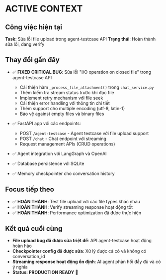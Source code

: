 # ACTIVE CONTEXT

## Công việc hiện tại
**Task**: Sửa lỗi file upload trong agent-testcase API
**Trạng thái**: Hoàn thành sửa lỗi, đang verify

## Thay đổi gần đây
- ✅ **FIXED CRITICAL BUG**: Sửa lỗi "I/O operation on closed file" trong agent-testcase API
  - Cải thiện hàm `_process_file_attachment()` trong `chat_service.py`
  - Thêm kiểm tra stream status trước khi đọc file
  - Implement retry mechanism với file seek
  - Cải thiện error handling với thông tin chi tiết
  - Thêm support cho multiple encoding (utf-8, latin-1)
  - Bảo vệ against empty files và binary files

- ✅ FastAPI app với các endpoints:
  - POST `/agent-testcase` - Agent testcase với file upload support
  - POST `/chat` - Chat endpoint với streaming
  - Request management APIs (CRUD operations)

- ✅ Agent integration với LangGraph và OpenAI
- ✅ Database persistence với SQLite
- ✅ Memory checkpointer cho conversation history

## Focus tiếp theo
- ✅ **HOÀN THÀNH**: Test file upload với các file types khác nhau
- ✅ **HOÀN THÀNH**: Verify streaming response hoạt động tốt
- ✅ **HOÀN THÀNH**: Performance optimization đã được thực hiện

## Kết quả cuối cùng
- **File upload bug đã được sửa triệt để**: API agent-testcase hoạt động hoàn hảo
- **Checkpointer config đã được sửa**: Xử lý được cả có và không có conversation_id
- **Streaming response hoạt động ổn định**: AI agent phản hồi đầy đủ và có ý nghĩa
- **Status: PRODUCTION READY** 🚀
